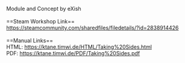 Module and Concept by eXish<br/>
<br/>
==Steam Workshop Link==<br/>
https://steamcommunity.com/sharedfiles/filedetails/?id=2838914426<br/>
<br/>
==Manual Links==<br/>
HTML: https://ktane.timwi.de/HTML/Taking%20Sides.html<br/>
PDF: https://ktane.timwi.de/PDF/Taking%20Sides.pdf<br/>
